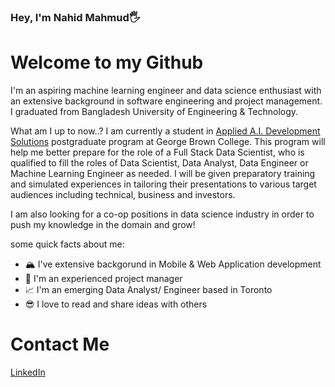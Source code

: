 ### Hey, I'm Nahid Mahmud🖐

<h1>Welcome to my Github </h1>

I'm an aspiring machine learning engineer and data science enthusiast with an extensive background in software engineering and project management. I graduated from Bangladesh University of Engineering & Technology.

What am I up to now..? I am currently a student in [Applied A.I. Development Solutions](https://www.georgebrown.ca/programs/applied-ai-solutions-development-program-postgraduate-t431) postgraduate program at George Brown College. This program will help me better prepare for the role of a Full Stack Data Scientist, who is qualified to fill the roles of Data Scientist, Data Analyst, Data Engineer or Machine Learning Engineer as needed. I will be given preparatory training and simulated experiences in tailoring their presentations to various target audiences including technical, business and investors. 

I am also looking for a co-op positions in data science industry in order to push my knowledge in the domain and grow!

some quick facts about me:
- 🏔 I've extensive backgorund in Mobile & Web Application development 
- 👯 I'm an experienced project manager
- 📈 I'm an emerging Data Analyst/ Engineer based in Toronto
- 😎 I love to read and share ideas with others

<h1>Contact Me</h1>
<p align="left"><a href="https://www.linkedin.com/in/khandaker-nahid-mahmud-3aab67141/" target="_blank">LinkedIn</a></p>
